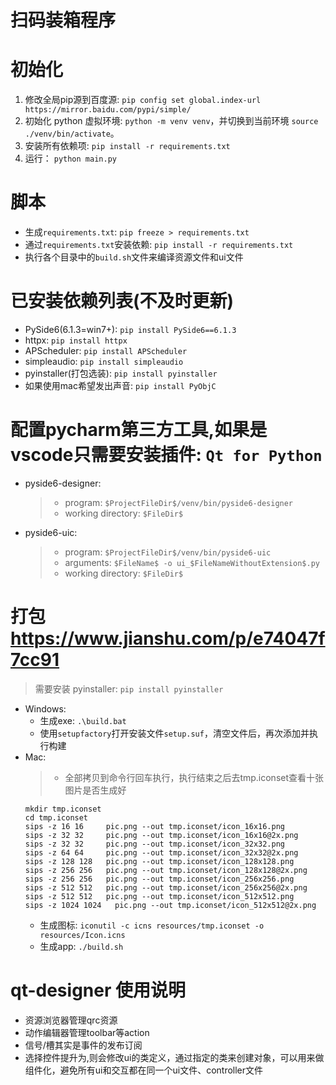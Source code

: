 # 扫码装箱程序

# 初始化
1. 修改全局pip源到百度源: `pip config set global.index-url https://mirror.baidu.com/pypi/simple/`
2. 初始化 python 虚拟环境: `python -m venv venv`，并切换到当前环境 `source ./venv/bin/activate`。
3. 安装所有依赖项: `pip install -r requirements.txt`
4. 运行： `python main.py` 


# 脚本
* 生成`requirements.txt`: `pip freeze > requirements.txt`
* 通过`requirements.txt`安装依赖: `pip install -r requirements.txt`
* 执行各个目录中的`build.sh`文件来编译资源文件和ui文件

# 已安装依赖列表(不及时更新)
* PySide6(6.1.3=win7+): `pip install PySide6==6.1.3`
* httpx: `pip install httpx`
* APScheduler: `pip install APScheduler`
* simpleaudio: `pip install simpleaudio`
* pyinstaller(打包选装): `pip install pyinstaller`
* 如果使用mac希望发出声音: `pip install PyObjC`

# 配置pycharm第三方工具,如果是vscode只需要安装插件: `Qt for Python`
* pyside6-designer:
  > * program: `$ProjectFileDir$/venv/bin/pyside6-designer`
  > * working directory: `$FileDir$`
* pyside6-uic:
  > * program: `$ProjectFileDir$/venv/bin/pyside6-uic`
  > * arguments: `$FileName$ -o ui_$FileNameWithoutExtension$.py`
  > * working directory: `$FileDir$`

# 打包 https://www.jianshu.com/p/e74047f7cc91
> 需要安装 pyinstaller: `pip install pyinstaller`

* Windows: 
  * 生成exe: `.\build.bat`
  * 使用`setupfactory`打开安装文件`setup.suf`，清空文件后，再次添加并执行构建 
* Mac:
  > * 全部拷贝到命令行回车执行，执行结束之后去tmp.iconset查看十张图片是否生成好
  ```
  mkdir tmp.iconset
  cd tmp.iconset
  sips -z 16 16     pic.png --out tmp.iconset/icon_16x16.png
  sips -z 32 32     pic.png --out tmp.iconset/icon_16x16@2x.png
  sips -z 32 32     pic.png --out tmp.iconset/icon_32x32.png
  sips -z 64 64     pic.png --out tmp.iconset/icon_32x32@2x.png
  sips -z 128 128   pic.png --out tmp.iconset/icon_128x128.png
  sips -z 256 256   pic.png --out tmp.iconset/icon_128x128@2x.png
  sips -z 256 256   pic.png --out tmp.iconset/icon_256x256.png
  sips -z 512 512   pic.png --out tmp.iconset/icon_256x256@2x.png
  sips -z 512 512   pic.png --out tmp.iconset/icon_512x512.png
  sips -z 1024 1024   pic.png --out tmp.iconset/icon_512x512@2x.png
  ```
  * 生成图标: `iconutil -c icns resources/tmp.iconset -o resources/Icon.icns`
  * 生成app: `./build.sh`

# qt-designer 使用说明
* 资源浏览器管理qrc资源
* 动作编辑器管理toolbar等action
* 信号/槽其实是事件的发布订阅
* 选择控件提升为,则会修改ui的类定义，通过指定的类来创建对象，可以用来做组件化，避免所有ui和交互都在同一个ui文件、controller文件
